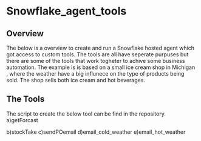 # Snowflake_agent_tools
## Overview
The below is a overview to create and run a Snowflake hosted agent which got access to custom tools.
The tools are all have seperate purpuses but there are some of the tools that work togheter to achive some business automation.
The example is is based on a small ice cream shop in Michigan , where the weather have a big influnece on the type of products being sold.
The shop sells both ice cream and hot beverages. 

## The Tools
The script to create the below tool can be find in the repository.
a)getForcast

b)stockTake
c)sendPOemail
d)email_cold_weather
e)email_hot_weather

